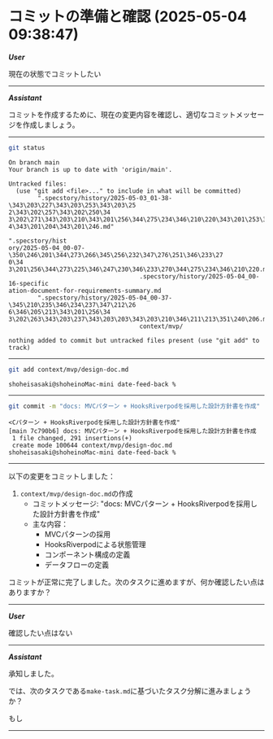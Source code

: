 <!-- Generated by SpecStory -->

# コミットの準備と確認 (2025-05-04 09:38:47)

_**User**_

現在の状態でコミットしたい

---

_**Assistant**_

コミットを作成するために、現在の変更内容を確認し、適切なコミットメッセージを作成しましょう。

---

```bash
git status
```

```
On branch main
Your branch is up to date with 'origin/main'.

Untracked files:
  (use "git add <file>..." to include in what will be committed)
        ".specstory/history/2025-05-03_01-38-\343\203\227\343\203\253\343\203\25
2\343\202\257\343\202\250\34
3\202\271\343\203\210\343\201\256\344\275\234\346\210\220\343\201\253\343\201\24
4\343\201\204\343\201\246.md"
                                                                ".specstory/hist
ory/2025-05-04_00-07-\350\246\201\344\273\266\345\256\232\347\276\251\346\233\27
0\34
3\201\256\344\273\225\346\247\230\346\233\270\344\275\234\346\210\220.md"
                                    .specstory/history/2025-05-04_00-16-specific
ation-document-for-requirements-summary.md
        ".specstory/history/2025-05-04_00-37-\345\210\235\346\234\237\347\212\26
6\346\205\213\343\201\256\34
3\202\263\343\203\237\343\203\203\343\203\210\346\211\213\351\240\206.md"
                                    context/mvp/

nothing added to commit but untracked files present (use "git add" to track)

```

---

```bash
git add context/mvp/design-doc.md
```

```
shoheisasaki@shoheinoMac-mini date-feed-back % 

```

---

```bash
git commit -m "docs: MVCパターン + HooksRiverpodを採用した設計方針書を作成"
```

```
<Cパターン + HooksRiverpodを採用した設計方針書を作成"
[main 7c790b6] docs: MVCパターン + HooksRiverpodを採用した設計方針書を作成
 1 file changed, 291 insertions(+)
 create mode 100644 context/mvp/design-doc.md
shoheisasaki@shoheinoMac-mini date-feed-back %
```

---

以下の変更をコミットしました：

1. `context/mvp/design-doc.md`の作成
   - コミットメッセージ: "docs: MVCパターン + HooksRiverpodを採用した設計方針書を作成"
   - 主な内容：
     - MVCパターンの採用
     - HooksRiverpodによる状態管理
     - コンポーネント構成の定義
     - データフローの定義

コミットが正常に完了しました。次のタスクに進めますが、何か確認したい点はありますか？

---

_**User**_

確認したい点はない

---

_**Assistant**_

承知しました。

では、次のタスクである`make-task.md`に基づいたタスク分解に進みましょうか？

もし

---

